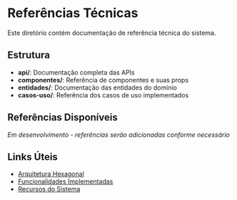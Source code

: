 # Referências Técnicas

Este diretório contém documentação de referência técnica do sistema.

## Estrutura

- **api/**: Documentação completa das APIs
- **componentes/**: Referência de componentes e suas props
- **entidades/**: Documentação das entidades do domínio
- **casos-uso/**: Referência dos casos de uso implementados

## Referências Disponíveis

*Em desenvolvimento - referências serão adicionadas conforme necessário*

## Links Úteis

- [Arquitetura Hexagonal](../guia-arquitetura-hexagonal.md)
- [Funcionalidades Implementadas](../funcionalidades-implementadas.md)
- [Recursos do Sistema](../recursos-do-sistema.md)